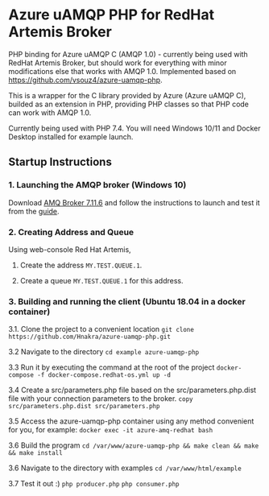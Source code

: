 # Azure uAMQP PHP for RedHat Artemis Broker

PHP binding for Azure uAMQP C (AMQP 1.0) - currently being used with RedHat Artemis Broker, but should work for everything with minor modifications else that works with AMQP 1.0. Implemented based on https://github.com/vsouz4/azure-uamqp-php.

This is a wrapper for the C library provided by Azure (Azure uAMQP C), builded as an extension in PHP, providing PHP classes so that PHP code can work with AMQP 1.0.

Currently being used with PHP 7.4. You will need Windows 10/11 and Docker Desktop installed for example launch.

## Startup Instructions
### 1. Launching the AMQP broker (Windows 10)
Download [AMQ Broker 7.11.6](https://access.redhat.com/jbossnetwork/restricted/listSoftware.html?product=jboss.amq.broker) and follow the instructions to launch and test it from the [guide](https://access.redhat.com/documentation/ru-ru/red_hat_amq_broker/7.11/html-single/getting_started_with_amq_broker/index).

### 2. Creating Address and Queue
Using web-console Red Hat Artemis, 
1. Create the address ```MY.TEST.QUEUE.1```.

2. Create a queue ```MY.TEST.QUEUE.1``` for this address.

### 3. Building and running the client (Ubuntu 18.04 in a docker container)
3.1. Clone the project to a convenient location
```git clone https://github.com/Hnakra/azure-uamqp-php.git```

3.2 Navigate to the directory
```cd example azure-uamqp-php```

3.3 Run it by executing the command at the root of the project
```docker-compose -f docker-compose.redhat-os.yml up -d```

3.4 Create a src/parameters.php file based on the src/parameters.php.dist file with your connection parameters to the broker.
```copy src/parameters.php.dist src/parameters.php```

3.5 Access the azure-uamqp-php container using any method convenient for you, for example:
```docker exec -it azure-amq-redhat bash```

3.6 Build the program
```cd /var/www/azure-uamqp-php && make clean && make && make install```

3.6 Navigate to the directory with examples
```cd /var/www/html/example```

3.7 Test it out :)
```php producer.php```
```php consumer.php```
